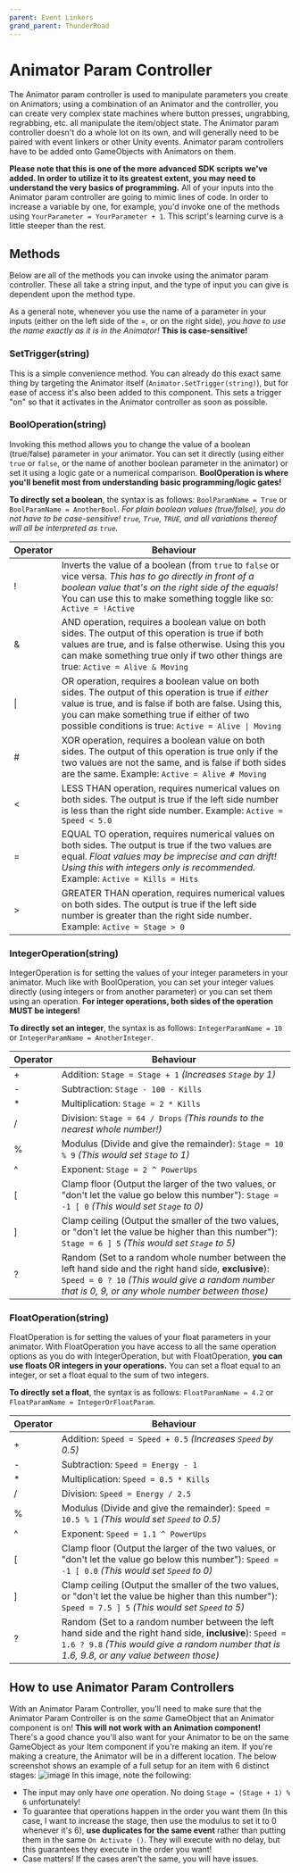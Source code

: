 ```yaml
---
parent: Event Linkers
grand_parent: ThunderRoad
---
```

# Animator Param Controller
The Animator param controller is used to manipulate parameters you create on Animators; using a combination of an Animator and the controller, you can create very complex state machines where button presses, ungrabbing, regrabbing, etc. all manipulate the item/object state. The Animator param controller doesn't do a whole lot on its own, and will generally need to be paired with event linkers or other Unity events. Animator param controllers have to be added onto GameObjects with Animators on them.

**Please note that this is one of the more advanced SDK scripts we've added. In order to utilize it to its greatest extent, you may need to understand the very basics of programming.** All of your inputs into the Animator param controller are going to mimic lines of code. In order to increase a variable by one, for example, you'd invoke one of the methods using `YourParameter = YourParameter + 1`. This script's learning curve is a little steeper than the rest.

## Methods
Below are all of the methods you can invoke using the animator param controller. These all take a string input, and the type of input you can give is dependent upon the method type.

As a general note, whenever you use the name of a parameter in your inputs (either on the left side of the =, or on the right side), *you have to use the name exactly as it is in the Animator!* **This is case-sensitive!**

### SetTrigger(string)
This is a simple convenience method. You can already do this exact same thing by targeting the Animator itself (`Animator.SetTrigger(string)`), but for ease of access it's also been added to this component. This sets a trigger "on" so that it activates in the Animator controller as soon as possible.

### BoolOperation(string)
Invoking this method allows you to change the value of a boolean (true/false) parameter in your animator. You can set it directly (using either `true` or `false`, or the name of another boolean parameter in the animator) or set it using a logic gate or a numerical comparison. **BoolOperation is where you'll benefit most from understanding basic programming/logic gates!**

**To directly set a boolean**, the syntax is as follows: `BoolParamName = True` or `BoolParamName = AnotherBool`. *For plain boolean values (true/false), you do not have to be case-sensitive! `true`, `True`, `TRUE`, and all variations thereof will all be interpreted as `true`.*

| Operator | Behaviour |
| --- | --- |
| ! | Inverts the value of a boolean (from `true` to `false` or vice versa. *This has to go directly in front of a boolean value that's on the right side of the equals!* You can use this to make something toggle like so: `Active = !Active` |
| & | AND operation, requires a boolean value on both sides. The output of this operation is true if both values are true, and is false otherwise. Using this you can make something true only if two other things are true: `Active = Alive & Moving` |
| \| | OR operation, requires a boolean value on both sides. The output of this operation is true if *either* value is true, and is false if both are false. Using this, you can make something true if either of two possible conditions is true: `Active = Alive \| Moving` |
| \# | XOR operation, requires a boolean value on both sides. The output of this operation is true only if the two values are not the same, and is false if both sides are the same. Example: `Active = Alive # Moving` |
| < | LESS THAN operation, requires numerical values on both sides. The output is true if the left side number is less than the right side number. Example: `Active = Speed < 5.0` |
| = | EQUAL TO operation, requires numerical values on both sides. The output is true if the two values are equal. *Float values may be imprecise and can drift! Using this with integers only is recommended.* Example: `Active = Kills = Hits` |
| > | GREATER THAN operation, requires numerical values on both sides. The output is true if the left side number is greater than the right side number. Example: `Active = Stage > 0` |

### IntegerOperation(string)
IntegerOperation is for setting the values of your integer parameters in your animator. Much like with BoolOperation, you can set your integer values directly (using integers or from another parameter) or you can set them using an operation. **For integer operations, both sides of the operation MUST be integers!**

**To directly set an integer**, the syntax is as follows: `IntegerParamName = 10` or `IntegerParamName = AnotherInteger`.

| Operator | Behaviour |
| --- | --- |
| + | Addition: `Stage = Stage + 1` *(Increases `Stage` by 1)* |
| \- | Subtraction: `Stage - 100 - Kills` |
| \* | Multiplication: `Stage = 2 * Kills` |
| / | Division: `Stage = 64 / Drops` *(This rounds to the nearest whole number!)* |
| % | Modulus (Divide and give the remainder): `Stage = 10 % 9` *(This would set `Stage` to 1)* |
| ^ | Exponent: `Stage = 2 ^ PowerUps` |
| \[ | Clamp floor (Output the larger of the two values, or "don't let the value go below this number"): `Stage = -1 [ 0` *(This would set `Stage` to 0)* |
| \] | Clamp ceiling (Output the smaller of the two values, or "don't let the value be higher than this number"): `Stage = 6 ] 5` *(This would set `Stage` to 5)* |
| ? | Random (Set to a random whole number between the left hand side and the right hand side, **exclusive**): `Speed = 0 ? 10` *(This would give a random number that is 0, 9, or any whole number between those)* |

### FloatOperation(string)
FloatOperation is for setting the values of your float parameters in your animator. With FloatOperation you have access to all the same operation options as you do with IntegerOperation, but with FloatOperation, **you can use floats OR integers in your operations.** You can set a float equal to an integer, or set a float equal to the sum of two integers.

**To directly set a float**, the syntax is as follows: `FloatParamName = 4.2` or `FloatParamName = IntegerOrFloatParam`.

| Operator | Behaviour |
| --- | --- |
| + | Addition: `Speed = Speed + 0.5` *(Increases `Speed` by 0.5)* |
| \- | Subtraction: `Speed = Energy - 1` |
| \* | Multiplication: `Speed = 0.5 * Kills` |
| / | Division: `Speed = Energy / 2.5` |
| % | Modulus (Divide and give the remainder): `Speed = 10.5 % 1` *(This would set `Speed` to 0.5)* |
| ^ | Exponent: `Speed = 1.1 ^ PowerUps` |
| \[ | Clamp floor (Output the larger of the two values, or "don't let the value go below this number"): `Speed = -1 [ 0.0` *(This would set `Speed` to 0)* |
| \] | Clamp ceiling (Output the smaller of the two values, or "don't let the value be higher than this number"): `Speed = 7.5 ] 5` *(This would set `Speed` to 5)* |
| ? | Random (Set to a random number between the left hand side and the right hand side, **inclusive**): `Speed = 1.6 ? 9.8` *(This would give a random number that is 1.6, 9.8, or any value between those)* |

## How to use Animator Param Controllers
With an Animator Param Controller, you'll need to make sure that the Animator Param Controller is on the *same* GameObject that an Animator component is on! **This will not work with an Animation component!** There's a good chance you'll also want for your Animator to be on the same GameObject as your Item component if you're making an item. If you're making a creature, the Animator will be in a different location. The below screenshot shows an example of a full setup for an item with 6 distinct stages:
![image](https://user-images.githubusercontent.com/53928003/189550468-0bee1737-b2ef-4262-a56e-b6a4d5fb3e73.png)
In this image, note the following:
- The input may only have *one* operation. No doing `Stage = (Stage + 1) % 6` unfortunately!
- To guarantee that operations happen in the order you want them (In this case, I want to increase the stage, then use the modulus to set it to 0 whenever it's 6), **use duplicates for the same event** rather than putting them in the same `On Activate ()`. They will execute with no delay, but this guarantees they execute in the order you want!
- Case matters! If the cases aren't the same, you will have issues.


